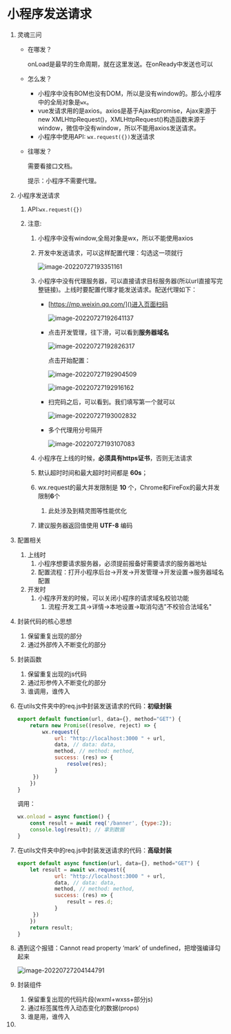 # 小程序发送请求

1. 灵魂三问

   - 在哪发？

     onLoad是最早的生命周期，就在这里发送。在onReady中发送也可以

   - 怎么发？

     - 小程序中没有BOM也没有DOM，所以是没有window的。那么小程序中的全局对象是`wx`。
     - vue发请求用的是axios。axios是基于Ajax和promise，Ajax来源于new XMLHttpRequest()，XMLHttpRequest()构造函数来源于window，微信中没有window，所以不能用axios发送请求。
     - 小程序中使用API: `wx.request({})`发送请求

   - 往哪发？

     需要看接口文档。

     提示：小程序不需要代理。

1. 小程序发送请求
   
   1. API:`wx.request({})`
   
   2. 注意:
      1. 小程序中没有window,全局对象是wx，所以不能使用axios
      
      2. 开发中发送请求，可以这样配置代理：勾选这一项就行
      
         ![image-20220727193351161](05.小程序发送请求.assets/image-20220727193351161.png)
      
      3. 小程序中没有代理服务器，可以直接请求目标服务器(所以url直接写完整链接)。上线时要配置代理才能发送请求。配送代理如下：
      
         - [https://mp.weixin.qq.com/]()进入页面扫码
      
           ![image-20220727192641137](05.小程序发送请求.assets/image-20220727192641137.png)
      
         - 点击开发管理，往下滑，可以看到**服务器域名**
      
           ![image-20220727192826317](05.小程序发送请求.assets/image-20220727192826317.png)
      
           点击开始配置：
      
           ![image-20220727192904509](05.小程序发送请求.assets/image-20220727192904509.png)
      
           ![image-20220727192916162](05.小程序发送请求.assets/image-20220727192916162.png)
      
           
      
         - 扫完码之后，可以看到。我们填写第一个就可以
      
           ![image-20220727193002832](05.小程序发送请求.assets/image-20220727193002832.png)
      
         - 多个代理用分号隔开
      
           ![image-20220727193107083](05.小程序发送请求.assets/image-20220727193107083.png)
      
      4. 小程序在上线的时候，**必须具有https证书**，否则无法请求
      
      5. 默认超时时间和最大超时时间都是 **60s**；
      
      5. wx.request的最大并发限制是 **10** 个，Chrome和FireFox的最大并发限制**6**个
         1. 此处涉及到精灵图等性能优化
         
      6. 建议服务器返回值使用 **UTF-8** 编码
   
2. 配置相关
   1. 上线时
      1. 小程序想要请求服务器，必须提前报备好需要请求的服务器地址
      2. 配置流程：打开小程序后台->开发->开发管理->开发设置->服务器域名配置
   2. 开发时
      1. 小程序开发的时候，可以关闭小程序的请求域名校验功能
         1. 流程:开发工具->详情->本地设置->取消勾选"不校验合法域名"
   
4. 封装代码的核心思想

   1. 保留重复出现的部分
   2. 通过外部传入不断变化的部分

5. 封装函数

   1. 保留重复出现的js代码
   2. 通过形参传入不断变化的部分
   3. 谁调用，谁传入

6. 在utils文件夹中的req.js中封装发送请求的代码：**初级封装**

   ```js
   export default function(url, data={}, method="GET") {
       return new Promise((resolve, reject) => {
           wx.request({
               url: "http://localhost:3000 " + url,
               data, // data: data,
               method, // method: method,
               success: (res) => {
                   resolve(res);
               }
       	})
       })
   }
   ```

   调用：

   ```js
   wx.onload = async function() {
       const result = await req('/banner', {type:2});
       console.log(result); // 拿到数据
   }
   ```

   

7. 在utils文件夹中的req.js中封装发送请求的代码：**高级封装**

   ```js
   export default async function(url, data={}, method="GET") {
       let result = await wx.request({
               url: "http://localhost:3000 " + url,
               data, // data: data,
               method, // method: method,
               success: (res) => {
                   result = res.d;
               }
       	})
       })
       return result;
   }
   ```

   

8. 遇到这个报错：Cannot read property ‘mark’ of undefined，把增强编译勾起来

   ![image-20220727204144791](05.小程序发送请求.assets/image-20220727204144791.png)

9. 封装组件

   1. 保留重复出现的代码片段(wxml+wxss+部分js)
   2. 通过标签属性传入动态变化的数据(props)
   3. 谁是用，谁传入

9. 
